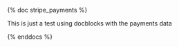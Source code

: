 {% doc stripe_payments %}

This is just a test using docblocks with the payments data

{% enddocs %}